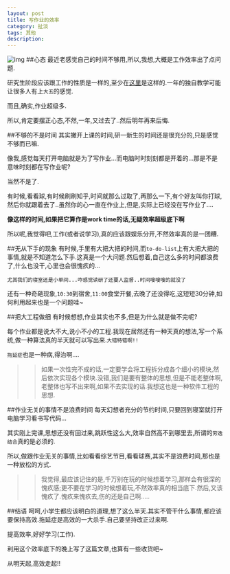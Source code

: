 ```yaml
---
layout: post
title: 写作业的效率
category: 扯淡
tags: 其他
description: 
---
```

![img](http://media-cache-ak0.pinimg.com/736x/f0/38/77/f03877c794e0ca466419a9d6dc0a61a7.jpg)
##心态
最近老感觉自己的时间不够用,所以,我想,大概是工作效率出了点问题.

研究生阶段应该跟工作的性质是一样的,至少在[这里](http://www.ucas.ac.cn/)是这样的.一年的独自教学可能让很多人有上`大五`的感觉.

而且,确实,作业超级多.

所以,肯定要摆正心态,不然,一年,又过去了..然后明年再来后悔.

##不够的不是时间
其实撇开上课的时间,研一新生的时间还是很充分的,只是感觉不够而已嘛.

像我,感觉每天打开电脑就是为了写作业...而电脑时时刻刻都是开着的...那是不是意味时刻都在写作业呢?

当然不是了.

有时候,看看球,有时候刷刷知乎,时间就那么过取了,再那么一下,有个好友叫你打球,然后你就跟着去了..虽然你的心一直在作业上,但是,实际上已经没在写作业了....

__像这样的时间,如果把它算作是work time的话,无疑效率超级底下啊__

所以呢,我觉得吧,工作(或者说学习),真的应该跟娱乐分开,不然效率真的是一团糟.

##无从下手的现象
有时候,手里有大把大把的时间,而`to-do-list`上有大把大把的事情,就是不知道怎么下手.这真是一个大问题.然后想着,自己这么多的时间都浪费了,什么也没干,心里也会很愧疚的...

`尤其我们的寝室还是小单间...咋感觉读研了还要人监督..时间嗖嗖嗖的就没了`

还有一种奇葩现象,`10:30`到宿舍,`11:00`食堂开餐,去晚了还没得吃,这短短30分钟,如何利用起来也是一个问题哇~

##把大工程做细
有时候想想,作业其实也不多,但是为什么就是做不完呢?

每个作业都是说大不大,说小不小的工程.我现在居然还有一种天真的想法,写一个系统,做一种算法真的半天就可以写出来.`大错特错啊!!`

`拖延症`也是一种病,得治啊....

>>如果一次性完不成的话,一定要学会将工程拆分成各个细小的模块,然后依次实现各个模块.没错,我们是要有整体的思想,但是不能老整体啊,老整体也写不出来啊,如果不去实现的话.我想这也是一种软件工程的思想.

##作业无关的事情不是浪费时间
每天幻想者充分的节约时间,只要回到寝室就打开电脑学习看书写代码...

其实刚上完课,思想还没有回过来,跳跃性这么大,效率自然高不到哪里去,所谓的`劳逸结合`真的是必须的.

所以,做跟作业无关的事情,比如看看综艺节目,看看球赛,其实不是浪费时间,那也是一种放松的方式.

>>我觉得,最应该记住的是,千万别在玩的时候想着学习,那样会有很深的愧疚感;更不要在学习的时候想着玩,不然效率真的相当底下.然后,又该愧疚了.愧疚来愧疚去,伤的还是自己啊.....

##结语
呵呵,小学生都应该明白的道理,想了这么半天.其实不管干什么事情,都应该要保持高效.拖延症是高效的一大杀手.自己要坚持改正过来啊.

提高效率,好好学习(工作).

利用这个效率底下的晚上写了这篇文章,也算有一些收货吧~

从明天起,高效走起!!